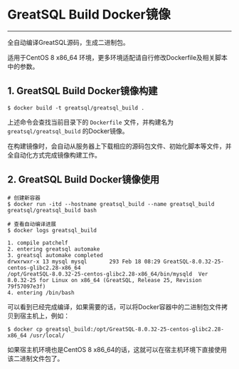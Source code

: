 # GreatSQL Build Docker镜像
---

全自动编译GreatSQL源码，生成二进制包。

适用于CentOS 8 x86_64 环境，更多环境适配请自行修改Dockerfile及相关脚本中的参数。

## 1. GreatSQL Build Docker镜像构建

```shell
$ docker build -t greatsql/greatsql_build .
```
上述命令会查找当前目录下的 `Dockerfile` 文件，并构建名为 `greatsql/greatsql_build` 的Docker镜像。

在构建镜像时，会自动从服务器上下载相应的源码包文件、初始化脚本等文件，并全自动化方式完成镜像构建工作。

## 2. GreatSQL Build Docker镜像使用

```shell
# 创建新容器
$ docker run -itd --hostname greatsql_build --name greatsql_build greatsql/greatsql_build bash

# 查看自动编译进展
$ docker logs greatsql_build

1. compile patchelf
2. entering greatsql automake
3. greatsql automake completed
drwxrwxr-x 13 mysql mysql       293 Feb 18 08:29 GreatSQL-8.0.32-25-centos-glibc2.28-x86_64
/opt/GreatSQL-8.0.32-25-centos-glibc2.28-x86_64/bin/mysqld  Ver 8.0.32-25 for Linux on x86_64 (GreatSQL, Release 25, Revision 79f57097e3f)
4. entering /bin/bash
```

可以看到已经完成编译，如果需要的话，可以将Docker容器中的二进制包文件拷贝到宿主机上，例如：
```shell
$ docker cp greatsql_build:/opt/GreatSQL-8.0.32-25-centos-glibc2.28-x86_64 /usr/local/
```

如果宿主机环境也是CentOS 8 x86_64的话，这就可以在宿主机环境下直接使用该二进制文件包了。
